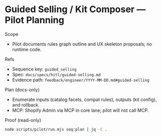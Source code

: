 # Guided Selling / Kit Composer — Pilot Planning

Scope

- Pilot documents rules graph outline and UX skeleton proposals; no runtime code.

Refs

- Sequence key: `guided_selling`
- Spec: `docs/specs/hitl/guided-selling.md`
- Evidence path: `feedback/engineer/YYYY-MM-DD.md#guided-selling`

Plan (docs-only)

- Enumerate inputs (catalog facets, compat rules), outputs (kit config), and rollback.
- MCP: Shopify Admin via MCP in core lane; pilot will not call MCP.

Proof (read-only)

```bash
node scripts/pilot/run.mjs seq:plan | jq -C .
```
